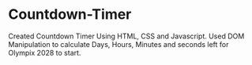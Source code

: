 # Countdown-Timer
Created Countdown Timer Using HTML, CSS and Javascript.
Used DOM Manipulation to calculate Days, Hours, Minutes and seconds left for Olympix 2028 to start.
